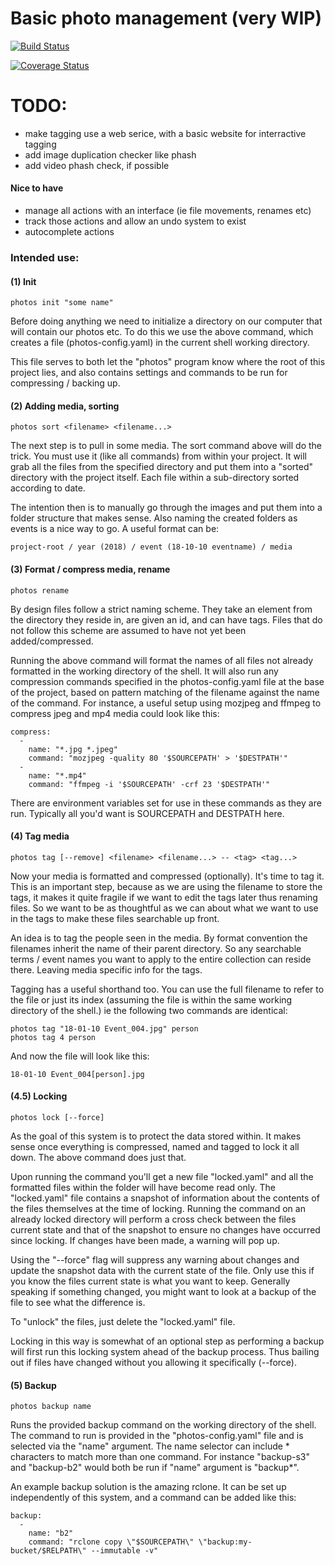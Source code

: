 # Basic photo management (very WIP)

[![Build Status](https://travis-ci.org/internetimagery/photos.svg?branch=master)](https://travis-ci.org/internetimagery/photos)

[![Coverage Status](https://coveralls.io/repos/github/internetimagery/photos/badge.svg?branch=master)](https://coveralls.io/github/internetimagery/photos?branch=master)

# TODO:

- make tagging use a web serice, with a basic website for interractive tagging
- add image duplication checker like phash
- add video phash check, if possible

#### Nice to have
- manage all actions with an interface (ie file movements, renames etc)
- track those actions and allow an undo system to exist
- autocomplete actions

### Intended use:

#### (1) Init

```
photos init "some name"
```

Before doing anything we need to initialize a directory on our computer that will contain our photos etc. To do this we use the above command, which creates a file (photos-config.yaml) in the current shell working directory.

This file serves to both let the "photos" program know where the root of this project lies, and also contains settings and commands to be run for compressing / backing up.

#### (2) Adding media, sorting

```
photos sort <filename> <filename...>
```

The next step is to pull in some media. The sort command above will do the trick. You must use it (like all commands) from within your project. It will grab all the files from the specified directory and put them into a "sorted" directory with the project itself. Each file within a sub-directory sorted according to date.

The intention then is to manually go through the images and put them into a folder structure that makes sense. Also naming the created folders as events is a nice way to go. A useful format can be:

```
project-root / year (2018) / event (18-10-10 eventname) / media
```

#### (3) Format / compress media, rename

```
photos rename
```

By design files follow a strict naming scheme. They take an element from the directory they reside in, are given an id, and can have tags. Files that do not follow this scheme are assumed to have not yet been added/compressed.

Running the above command will format the names of all files not already formatted in the working directory of the shell. It will also run any compression commands specified in the photos-config.yaml file at the base of the project, based on pattern matching of the filename against the name of the command. For instance, a useful setup using mozjpeg and ffmpeg to compress jpeg and mp4 media could look like this:

```
compress:
  -
    name: "*.jpg *.jpeg"
    command: "mozjpeg -quality 80 '$SOURCEPATH' > '$DESTPATH'"
  -
    name: "*.mp4"
    command: "ffmpeg -i '$SOURCEPATH' -crf 23 '$DESTPATH'"
```

There are environment variables set for use in these commands as they are run. Typically all you'd want is SOURCEPATH and DESTPATH here.

#### (4) Tag media

```
photos tag [--remove] <filename> <filename...> -- <tag> <tag...>
```

Now your media is formatted and compressed (optionally). It's time to tag it. This is an important step, because as we are using the filename to store the tags, it makes it quite fragile if we want to edit the tags later thus renaming files. So we want to be as thoughtful as we can about what we want to use in the tags to make these files searchable up front.

An idea is to tag the people seen in the media.
By format convention the filenames inherit the name of their parent directory. So any searchable terms / event names you want to apply to the entire collection can reside there. Leaving media specific info for the tags.

Tagging has a useful shorthand too. You can use the full filename to refer to the file or just its index (assuming the file is within the same working directory of the shell.) ie the following two commands are identical:

```
photos tag "18-01-10 Event_004.jpg" person
photos tag 4 person
```

And now the file will look like this:

```
18-01-10 Event_004[person].jpg
```

#### (4.5) Locking

```
photos lock [--force]
```

As the goal of this system is to protect the data stored within. It makes sense once everything is compressed, named and tagged to lock it all down. The above command does just that.

Upon running the command you'll get a new file "locked.yaml" and all the formatted files within the folder will have become read only. The "locked.yaml" file contains a snapshot of information about the contents of the files themselves at the time of locking.
Running the command on an already locked directory will perform a cross check between the files current state and that of the snapshot to ensure no changes have occurred since locking. If changes have been made, a warning will pop up.

Using the "--force" flag will suppress any warning about changes and update the snapshot data with the current state of the file. Only use this if you know the files current state is what you want to keep. Generally speaking if something changed, you might want to look at a backup of the file to see what the difference is.

To "unlock" the files, just delete the "locked.yaml" file.

Locking in this way is somewhat of an optional step as performing a backup will first run this locking system ahead of the backup process. Thus bailing out if files have changed without you allowing it specifically (--force).

#### (5) Backup

```
photos backup name
```

Runs the provided backup command on the working directory of the shell. The command to run is provided in the "photos-config.yaml" file and is selected via the "name" argument. The name selector can include * characters to match more than one command. For instance "backup-s3" and "backup-b2" would both be run if "name" argument is "backup*".

An example backup solution is the amazing rclone. It can be set up independently of this system, and a command can be added like this:

```
backup:
  -
    name: "b2"
    command: "rclone copy \"$SOURCEPATH\" \"backup:my-bucket/$RELPATH\" --immutable -v"
```

